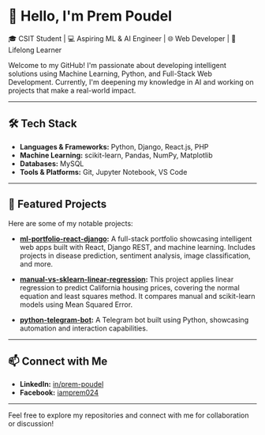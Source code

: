 # 👋 Hello, I'm Prem Poudel

🎓 CSIT Student | 💻 Aspiring ML & AI Engineer | 🌐 Web Developer | 🌱 Lifelong Learner

Welcome to my GitHub! I'm passionate about developing intelligent solutions using Machine Learning, Python, and Full-Stack Web Development. Currently, I'm deepening my knowledge in AI and working on projects that make a real-world impact.

---

## 🛠️ Tech Stack

- **Languages & Frameworks:** Python, Django, React.js, PHP
- **Machine Learning:** scikit-learn, Pandas, NumPy, Matplotlib
- **Databases:** MySQL
- **Tools & Platforms:** Git, Jupyter Notebook, VS Code

---

## 🚀 Featured Projects

Here are some of my notable projects:

- **[ml-portfolio-react-django](https://github.com/Prem-Poudel/ml-portfolio-react-django):** A full-stack portfolio showcasing intelligent web apps built with React, Django REST, and machine learning. Includes projects in disease prediction, sentiment analysis, image classification, and more.

- **[manual-vs-sklearn-linear-regression](https://github.com/Prem-Poudel/manual-vs-sklearn-linear-regression):** This project applies linear regression to predict California housing prices, covering the normal equation and least squares method. It compares manual and scikit-learn models using Mean Squared Error.

- **[python-telegram-bot](https://github.com/Prem-Poudel/python-telegram-bot):** A Telegram bot built using Python, showcasing automation and interaction capabilities.

---

## 📫 Connect with Me

- **LinkedIn:** [in/prem-poudel](https://www.linkedin.com/in/prem-poudel)
- **Facebook:** [iamprem024](https://www.facebook.com/iamprem024)

---

Feel free to explore my repositories and connect with me for collaboration or discussion!
